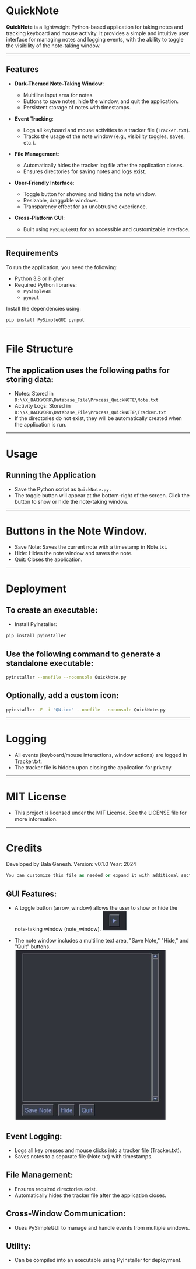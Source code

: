 # QuickNote

**QuickNote** is a lightweight Python-based application for taking notes and tracking keyboard and mouse activity. It provides a simple and intuitive user interface for managing notes and logging events, with the ability to toggle the visibility of the note-taking window. 

---

## Features

- **Dark-Themed Note-Taking Window**:
  - Multiline input area for notes.
  - Buttons to save notes, hide the window, and quit the application.
  - Persistent storage of notes with timestamps.

- **Event Tracking**:
  - Logs all keyboard and mouse activities to a tracker file (`Tracker.txt`).
  - Tracks the usage of the note window (e.g., visibility toggles, saves, etc.).

- **File Management**:
  - Automatically hides the tracker log file after the application closes.
  - Ensures directories for saving notes and logs exist.

- **User-Friendly Interface**:
  - Toggle button for showing and hiding the note window.
  - Resizable, draggable windows.
  - Transparency effect for an unobtrusive experience.

- **Cross-Platform GUI**:
  - Built using `PySimpleGUI` for an accessible and customizable interface.

---

## Requirements

To run the application, you need the following:

- Python 3.8 or higher
- Required Python libraries:
  - `PySimpleGUI`
  - `pynput`

Install the dependencies using:

```bash
pip install PySimpleGUI pynput
```
---

# File Structure
## The application uses the following paths for storing data:

- Notes: Stored in `D:\NX_BACKWORK\Database_File\Process_QuickNOTE\Note.txt`
- Activity Logs: Stored in `D:\NX_BACKWORK\Database_File\Process_QuickNOTE\Tracker.txt`
- If the directories do not exist, they will be automatically created when the application is run.

---

# Usage
## Running the Application
- Save the Python script as `QuickNote.py.`
- The toggle button will appear at the bottom-right of the screen. Click the button to show or hide the note-taking window.

---

# Buttons in the Note Window.
- Save Note: Saves the current note with a timestamp in Note.txt.
- Hide: Hides the note window and saves the note.
- Quit: Closes the application.

---

# Deployment
## To create an executable:
- Install PyInstaller:
```bash
pip install pyinstaller
```
## Use the following command to generate a standalone executable:
```bash
pyinstaller --onefile --noconsole QuickNote.py
```
## Optionally, add a custom icon:
```bash
pyinstaller -F -i "QN.ico" --onefile --noconsole QuickNote.py
```
---

# Logging
- All events (keyboard/mouse interactions, window actions) are logged in Tracker.txt.
- The tracker file is hidden upon closing the application for privacy.

---

# MIT License
- This project is licensed under the MIT License. See the LICENSE file for more information.

---

# Credits
Developed by Bala Ganesh.
Version: v0.1.0
Year: 2024

```vb
You can customize this file as needed or expand it with additional sections. Let me know if you'd like assistance creating a specific section! 😊
```

## GUI Features:

- A toggle button (arrow_window) allows the user to show or hide the note-taking window (note_window).
    ![image](QuickNote_togglebutton.JPG)
  
- The note window includes a multiline text area, "Save Note," "Hide," and "Quit" buttons.
    ![image](QuickNote_HomeScreen.JPG)


## Event Logging:

- Logs all key presses and mouse clicks into a tracker file (Tracker.txt).
- Saves notes to a separate file (Note.txt) with timestamps.

## File Management:

- Ensures required directories exist.
- Automatically hides the tracker file after the application closes.

## Cross-Window Communication:

- Uses PySimpleGUI to manage and handle events from multiple windows.

## Utility:

- Can be compiled into an executable using PyInstaller for deployment.
